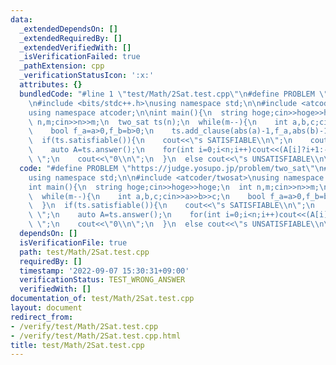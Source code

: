 ```yaml
---
data:
  _extendedDependsOn: []
  _extendedRequiredBy: []
  _extendedVerifiedWith: []
  _isVerificationFailed: true
  _pathExtension: cpp
  _verificationStatusIcon: ':x:'
  attributes: {}
  bundledCode: "#line 1 \"test/Math/2Sat.test.cpp\"\n#define PROBLEM \"https://judge.yosupo.jp/problem/two_sat\"\
    \n#include <bits/stdc++.h>\nusing namespace std;\n\n#include <atcoder/twosat>\n\
    using namespace atcoder;\n\nint main(){\n  string hoge;cin>>hoge>>hoge;\n  int\
    \ n,m;cin>>n>>m;\n  two_sat ts(n);\n  while(m--){\n    int a,b,c;cin>>a>>b>>c;\n\
    \    bool f_a=a>0,f_b=b>0;\n    ts.add_clause(abs(a)-1,f_a,abs(b)-1,f_b);\n  }\n\
    \  if(ts.satisfiable()){\n    cout<<\"s SATISFIABLE\\n\";\n    cout<<\"v \";\n\
    \    auto A=ts.answer();\n    for(int i=0;i<n;i++)cout<<(A[i]?i+1:-(i+1))<<\"\
    \ \";\n    cout<<\"0\\n\";\n  }\n  else cout<<\"s UNSATISFIABLE\\n\";\n}\n"
  code: "#define PROBLEM \"https://judge.yosupo.jp/problem/two_sat\"\n#include <bits/stdc++.h>\n\
    using namespace std;\n\n#include <atcoder/twosat>\nusing namespace atcoder;\n\n\
    int main(){\n  string hoge;cin>>hoge>>hoge;\n  int n,m;cin>>n>>m;\n  two_sat ts(n);\n\
    \  while(m--){\n    int a,b,c;cin>>a>>b>>c;\n    bool f_a=a>0,f_b=b>0;\n    ts.add_clause(abs(a)-1,f_a,abs(b)-1,f_b);\n\
    \  }\n  if(ts.satisfiable()){\n    cout<<\"s SATISFIABLE\\n\";\n    cout<<\"v\
    \ \";\n    auto A=ts.answer();\n    for(int i=0;i<n;i++)cout<<(A[i]?i+1:-(i+1))<<\"\
    \ \";\n    cout<<\"0\\n\";\n  }\n  else cout<<\"s UNSATISFIABLE\\n\";\n}"
  dependsOn: []
  isVerificationFile: true
  path: test/Math/2Sat.test.cpp
  requiredBy: []
  timestamp: '2022-09-07 15:30:31+09:00'
  verificationStatus: TEST_WRONG_ANSWER
  verifiedWith: []
documentation_of: test/Math/2Sat.test.cpp
layout: document
redirect_from:
- /verify/test/Math/2Sat.test.cpp
- /verify/test/Math/2Sat.test.cpp.html
title: test/Math/2Sat.test.cpp
---
```

